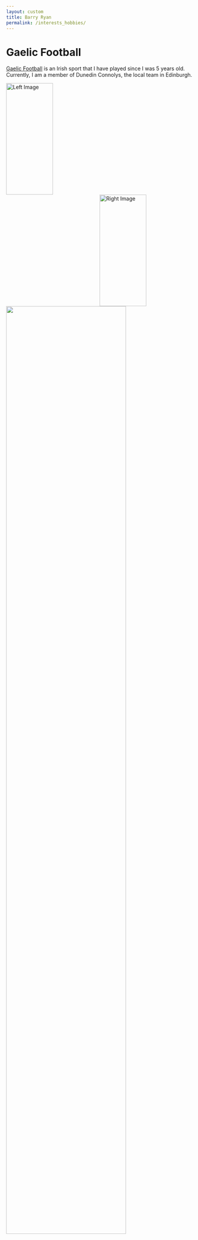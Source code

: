 ```yaml
---
layout: custom
title: Barry Ryan
permalink: /interests_hobbies/
---
```

<!-- Google tag (gtag.js) -->
<script async src="https://www.googletagmanager.com/gtag/js?id=G-FDELN7W241"></script>
<script>
  window.dataLayer = window.dataLayer || [];
  function gtag(){dataLayer.push(arguments);}
  gtag('js', new Date());

  gtag('config', 'G-FDELN7W241');
</script>

# Gaelic Football
[Gaelic Football](https://en.wikipedia.org/wiki/Gaelic_football) is an Irish sport that I have played since I was 5 years old. Currently, I am a member of Dunedin Connolys, the local team in Edinburgh. 
<br>

<img align="left" src="/barryryan/mydocs/IMG_2617.jpg" alt="Left Image" width="50%" height = 300px><img align="right" src="/barryryan/mydocs/IMG_2792.jpg" alt="Right Image" width="50%" height = 300px>

<img src="/barryryan/mydocs/gaa3.JPG" width="80%">

# Rugby
I am a keen supporter of both the Munster and Ireland Rugby teams. 

<img align="left" src="/barryryan/mydocs/munster.png" alt="Left Image" width="50%" height = 300px><img align="right" src="/barryryan/mydocs/rugby1.JPG" alt="Right Image" width="50%" height = 300px>

# Running
I enjoy running in my spare time. I have completed one marathon, a handful of half marathons and one trail run at the half marathon distance. 

<img align="left" src="/barryryan/mydocs/IMG_4094.jpg" alt="Left Image" width="50%" height = 300px><img align="right" src="/barryryan/mydocs/run2.JPG" alt="Right Image" width="50%" height = 300px>

# Music
I enjoy listening to music whenever possible and have a collection of vinyl records. My favourite artists are Kings of Leon, Bruce Springsteen and Hozier. 
<br>
<img  src="/barryryan/mydocs/IMG_4093.jpg" width = "80%">
<br><br>
